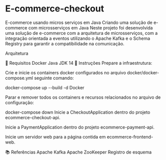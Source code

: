 # E-commerce-checkout

E-commerce usando micros serviços em Java Criando uma solução de e-commerce com microsserviços em Java Neste projeto foi desenvolvida uma solução de e-commerce com a arquitetura de microsserviços, com a integração orientada a eventos utilizando o Apache Kafka e o Schema Registry para garantir a compatibilidade na comunicação.

Arquitetura

📑 Requisitos Docker Java JDK 14 📝 Instruções Prepare a infraestrutura:

Crie e inicie os containers docker configurados no arquivo docker/docker-compose.yml seguinte comando:

docker-compose up --build -d Docker

Parar e remover todos os containers e recursos relacionados no arquivo de configuração:

docker-compose down Inicie a CheckoutApplication dentro do projeto ecommerce-checkout-api.

Inicie a PaymentApplication dentro do projeto ecommerce-payment-api.

Inicie um servidor web para a página contida em ecommerce-frontend-web.

📚 Referências Apache Kafka Apache ZooKeeper Registro de esquema

